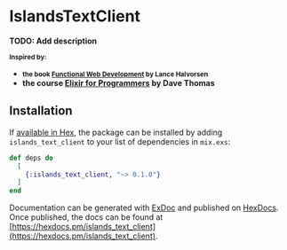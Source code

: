 # IslandsTextClient

**TODO: Add description**

**<sub>Inspired by:</sub>**
- **<small>the book [Functional Web Development](https://pragprog.com/book/lhelph/functional-web-development-with-elixir-otp-and-phoenix) by Lance Halvorsen</small>**
- **the course [Elixir for Programmers](https://codestool.coding-gnome.com/courses/elixir-for-programmers) by Dave Thomas**

## Installation

If [available in Hex](https://hex.pm/docs/publish), the package can be installed
by adding `islands_text_client` to your list of dependencies in `mix.exs`:

```elixir
def deps do
  [
    {:islands_text_client, "~> 0.1.0"}
  ]
end
```

Documentation can be generated with [ExDoc](https://github.com/elixir-lang/ex_doc)
and published on [HexDocs](https://hexdocs.pm). Once published, the docs can
be found at [https://hexdocs.pm/islands_text_client](https://hexdocs.pm/islands_text_client).

